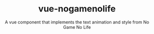 <h1 align="center">
  vue-nogamenolife
</h1>

<div align="center">

  A vue component that implements the text animation and style from
  No Game No Life
</div>
